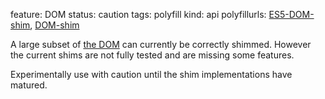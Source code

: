 feature: DOM
status: caution
tags: polyfill
kind: api
polyfillurls: [ES5-DOM-shim](https://github.com/termi/ES5-DOM-SHIM), [DOM-shim](https://github.com/Raynos/DOM-shim)

A large subset of [the DOM](http://dvcs.w3.org/hg/domcore/raw-file/tip/Overview.html) can currently be correctly shimmed. However the current shims are not fully tested and are missing some features.

Experimentally use with caution until the shim implementations have matured.